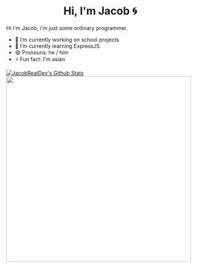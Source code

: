 <h1 align="center">Hi, I'm Jacob 🌀</h1>

Hi i'm Jacob, i'm just some ordinary programmer.

- 🔭 I’m currently working on school projects
- 🌱 I’m currently learning ExpressJS
- 😄 Pronouns: he / him
- ⚡ Fun fact: I'm asian

<div>
	<a href="https://github.com/JacobRealDev">
		<img align="center" src="https://github-readme-stats.vercel.app/api?username=jacobrealdev&show_icons=true&theme=tokyonight&include_all_commits=true" alt="JacobRealDev's Github Stats">
	</a>
	<br>
	<a href="https://github.com/JacobRealDev">
	  <img width="495" align="center" src="https://github-readme-stats.vercel.app/api/top-langs/?username=jacobrealdev&layout=compact&theme=tokyonight" />
	</a>
</div>
